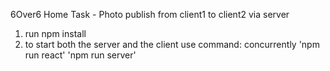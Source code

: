 6Over6 Home Task - Photo publish from client1 to client2 via server 

1. run npm install
2. to start both the server and the client use command:
   concurrently 'npm run react' 'npm run server'
